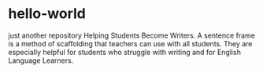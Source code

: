# hello-world
just another repository
 Helping Students Become Writers. A sentence frame is a method of scaffolding that teachers can use with all students. They are especially helpful for students who struggle with writing and for English Language Learners.
